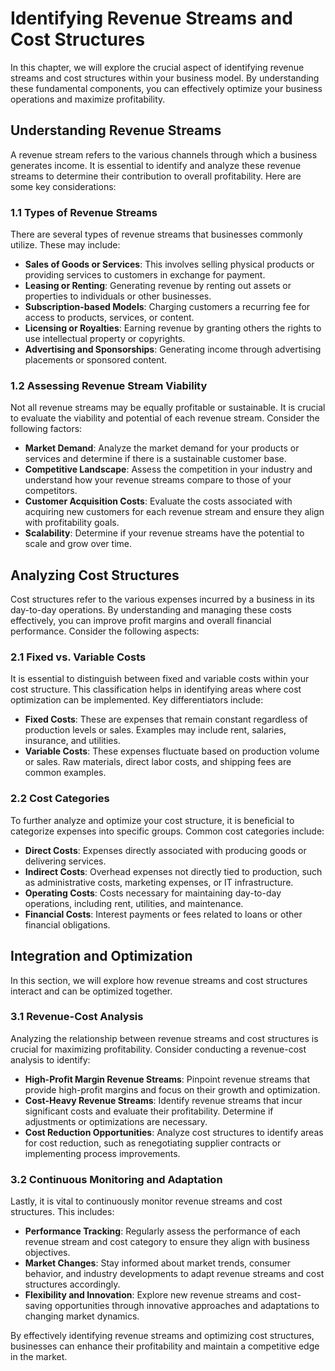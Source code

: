 Identifying Revenue Streams and Cost Structures
==========================================================

In this chapter, we will explore the crucial aspect of identifying revenue streams and cost structures within your business model. By understanding these fundamental components, you can effectively optimize your business operations and maximize profitability.

Understanding Revenue Streams
----------------------------------------

A revenue stream refers to the various channels through which a business generates income. It is essential to identify and analyze these revenue streams to determine their contribution to overall profitability. Here are some key considerations:

### 1.1 Types of Revenue Streams

There are several types of revenue streams that businesses commonly utilize. These may include:

* **Sales of Goods or Services**: This involves selling physical products or providing services to customers in exchange for payment.
* **Leasing or Renting**: Generating revenue by renting out assets or properties to individuals or other businesses.
* **Subscription-based Models**: Charging customers a recurring fee for access to products, services, or content.
* **Licensing or Royalties**: Earning revenue by granting others the rights to use intellectual property or copyrights.
* **Advertising and Sponsorships**: Generating income through advertising placements or sponsored content.

### 1.2 Assessing Revenue Stream Viability

Not all revenue streams may be equally profitable or sustainable. It is crucial to evaluate the viability and potential of each revenue stream. Consider the following factors:

* **Market Demand**: Analyze the market demand for your products or services and determine if there is a sustainable customer base.
* **Competitive Landscape**: Assess the competition in your industry and understand how your revenue streams compare to those of your competitors.
* **Customer Acquisition Costs**: Evaluate the costs associated with acquiring new customers for each revenue stream and ensure they align with profitability goals.
* **Scalability**: Determine if your revenue streams have the potential to scale and grow over time.

Analyzing Cost Structures
------------------------------------

Cost structures refer to the various expenses incurred by a business in its day-to-day operations. By understanding and managing these costs effectively, you can improve profit margins and overall financial performance. Consider the following aspects:

### 2.1 Fixed vs. Variable Costs

It is essential to distinguish between fixed and variable costs within your cost structure. This classification helps in identifying areas where cost optimization can be implemented. Key differentiators include:

* **Fixed Costs**: These are expenses that remain constant regardless of production levels or sales. Examples may include rent, salaries, insurance, and utilities.
* **Variable Costs**: These expenses fluctuate based on production volume or sales. Raw materials, direct labor costs, and shipping fees are common examples.

### 2.2 Cost Categories

To further analyze and optimize your cost structure, it is beneficial to categorize expenses into specific groups. Common cost categories include:

* **Direct Costs**: Expenses directly associated with producing goods or delivering services.
* **Indirect Costs**: Overhead expenses not directly tied to production, such as administrative costs, marketing expenses, or IT infrastructure.
* **Operating Costs**: Costs necessary for maintaining day-to-day operations, including rent, utilities, and maintenance.
* **Financial Costs**: Interest payments or fees related to loans or other financial obligations.

Integration and Optimization
---------------------------------------

In this section, we will explore how revenue streams and cost structures interact and can be optimized together.

### 3.1 Revenue-Cost Analysis

Analyzing the relationship between revenue streams and cost structures is crucial for maximizing profitability. Consider conducting a revenue-cost analysis to identify:

* **High-Profit Margin Revenue Streams**: Pinpoint revenue streams that provide high-profit margins and focus on their growth and optimization.
* **Cost-Heavy Revenue Streams**: Identify revenue streams that incur significant costs and evaluate their profitability. Determine if adjustments or optimizations are necessary.
* **Cost Reduction Opportunities**: Analyze cost structures to identify areas for cost reduction, such as renegotiating supplier contracts or implementing process improvements.

### 3.2 Continuous Monitoring and Adaptation

Lastly, it is vital to continuously monitor revenue streams and cost structures. This includes:

* **Performance Tracking**: Regularly assess the performance of each revenue stream and cost category to ensure they align with business objectives.
* **Market Changes**: Stay informed about market trends, consumer behavior, and industry developments to adapt revenue streams and cost structures accordingly.
* **Flexibility and Innovation**: Explore new revenue streams and cost-saving opportunities through innovative approaches and adaptations to changing market dynamics.

By effectively identifying revenue streams and optimizing cost structures, businesses can enhance their profitability and maintain a competitive edge in the market.
